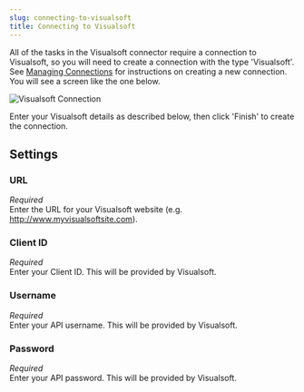 ```yaml
---
slug: connecting-to-visualsoft
title: Connecting to Visualsoft
---
```

All of the tasks in the Visualsoft connector require a connection to Visualsoft, so you will need to create a connection with the type 'Visualsoft'. See [Managing Connections](managing-connections) for instructions on creating a new connection. You will see a screen like the one below.

![Visualsoft Connection](http://www.zynk.com/images/v2/visualsoft_connection.png)

Enter your Visualsoft details as described below, then click 'Finish' to create the connection.

## Settings
### URL
_Required_  
Enter the URL for your Visualsoft website (e.g. http://www.myvisualsoftsite.com).

### Client ID
_Required_  
Enter your Client ID. This will be provided by Visualsoft.

### Username
_Required_  
Enter your API username. This will be provided by Visualsoft.

### Password
_Required_  
Enter your API password. This will be provided by Visualsoft.
